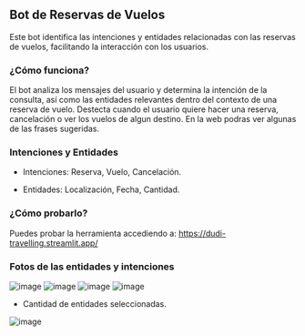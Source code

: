 ## Bot de Reservas de Vuelos

Este bot identifica las intenciones y entidades relacionadas con las reservas de vuelos, facilitando la interacción con los usuarios.

### ¿Cómo funciona?

El bot analiza los mensajes del usuario y determina la intención de la consulta, así como las entidades relevantes dentro del contexto de una reserva de vuelo. Destecta cuando el usuario quiere hacer una reserva, cancelación o ver los vuelos de algun destino. En la web podras ver algunas de las frases sugeridas.

### Intenciones y Entidades

- Intenciones: Reserva, Vuelo, Cancelación.

- Entidades: Localización, Fecha, Cantidad.

### ¿Cómo probarlo?

Puedes probar la herramienta accediendo a:
https://dudi-travelling.streamlit.app/
### Fotos de las entidades y intenciones
![image](https://github.com/user-attachments/assets/0cf4092d-a9d8-4706-a75c-26dfe018685e)
![image](https://github.com/user-attachments/assets/5f509b5e-3b3b-4800-af08-f8e7820f58fb)
![image](https://github.com/user-attachments/assets/52400c18-5408-4dfc-ae27-30fc4c9ba4ba)
![image](https://github.com/user-attachments/assets/00fadb50-0f56-4d9e-b697-ecb1ed7844c1)
- Cantidad de entidades seleccionadas.

![image](https://github.com/user-attachments/assets/0af5ee36-8fad-459b-8048-aafa4f2f78d8)
